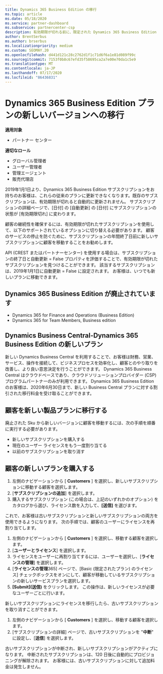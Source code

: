 ```yaml
---
title: Dynamics 365 Business Edition の移行
ms.topic: article
ms.date: 05/18/2020
ms.service: partner-dashboard
ms.subservice: partnercenter-csp
description: 有効期限が切れる前に、限定された Dynamics 365 Business Edition のプランを新しいバージョンに移行する方法について説明します。
author: BrentSerbus
ms.author: brserbus
ms.localizationpriority: medium
ms.custom: SEOMAY.20
ms.openlocfilehash: d441d121c28c2762d1f1c71d6f6a1e81d089f99c
ms.sourcegitcommit: 7153f0b8c67efd35f58695ca2a7e00e70da1c5e9
ms.translationtype: MT
ms.contentlocale: ja-JP
ms.lasthandoff: 07/17/2020
ms.locfileid: "86436831"
---
```

# <a name="migrate-dynamics-365-business-edition-offers-to-newer-versions"></a>Dynamics 365 Business Edition プランの新しいバージョンへの移行

**適用対象**

- パートナー センター

**適切なロール**
- グローバル管理者
- ユーザー管理者
- 管理エージェント
- 販売代理店

2019年1月1日より、Dynamics 365 Business Edition サブスクリプションをお持ちのお客様は、これらの従来のプランに更新できなくなります。既存のサブスクリプションは、有効期限が切れると自動的に更新されません。 サブスクリプションの詳細ページで、[日付] の [自動更新] の [日付] にサブスクリプションの状態が [有効期限切れ] に変わります。

顧客の継続性を確保するには、有効期限が切れたサブスクリプションを使用して、以下のサポートされているオプションに切り替える必要があります。 顧客のサービスの停止を防ぐために、サブスクリプションの年間終了日前に新しいサブスクリプションに顧客を移動することをお勧めします。

API (CREST またはパートナーセンター) を使用する場合は、サブスクリプションの終了日と自動更新 = False プロパティを評価することで、有効期限が切れたサブスクリプションを見つけることができます。 該当するサブスクリプションは、2019年1月1日に自動更新 = False に設定されます。 お客様は、いつでも新しいプランに移動できます。 

## <a name="the-dynamics-365-business-editions-being-retired"></a>Dynamics 365 Business Edition が廃止されています

- Dynamics 365 for Finance and Operations (Business Edition)
- Dynamics 365 for Team Members, Business edition

## <a name="dynamics-business-central---the-dynamics-365-business-edition-new-offers"></a>Dynamics Business Central-Dynamics 365 Business Edition の新しいプラン

新しい Dynamics Business Central を利用することで、お客様は財務、営業、サービス、操作を接続して、ビジネスプロセスを効率化し、顧客とのやり取りを改善し、より良い意思決定を行うことができます。 Dynamics 365 Business Central はクラウドベースであり、クラウドソリューションプロバイダー (CSP) プログラムパートナーのみが利用できます。
Dynamics 365 Business Edition のお客様は、2020年6月30日まで、新しい Business Central プランに対する割引された移行料金を受け取ることができます。

## <a name="transition-customers-to-new-product-plans"></a>顧客を新しい製品プランに移行する

 廃止された Sku から新しいバージョンに顧客を移動するには、次の手順を順番に実行する必要があります。

- 新しいサブスクリプションを購入する
- 現在のユーザー ライセンスをもう一度割り当てる
- 以前のサブスクリプションを取り消す

## <a name="purchase-the-new-plan-for-your-customer"></a>顧客の新しいプランを購入する

1. 左側のナビゲーションから [ **Customers** ] を選択し、新しいサブスクリプションに移動する顧客を選択します。
2. [**サブスクリプションの追加**] を選択します。
3. 購入するサブスクリプション (この場合は、上記のいずれかのオプション) をカタログから選び、ライセンス数を入力して、**[送信]** を選びます。 

これで、お客様は古いサブスクリプションと新しいサブスクリプションの両方を使用できるようになります。 次の手順では、顧客のユーザーにライセンスを再割り当てします。

1. 左側のナビゲーションから [ **Customers** ] を選択し、移動する顧客を選択します。
2. [**ユーザーとライセンス**] を選択します。
3. ライセンスをユーザーに再割り当てするには、ユーザーを選択し、[**ライセンスの管理**] を選択します。 
4. [**ライセンスの管理**365] ページで、[Basic (限定されたプラン) のライセンス] チェックボックスをオンにして、顧客が移動しているサブスクリプションの新しいサービスプランを選択します。 
5. **[Submit]\(送信\)** をクリックします。 この操作は、新しいライセンスが必要なユーザーごとに行います。 

新しいサブスクリプションにライセンスを移行したら、古いサブスクリプションを取り消すことができます。 

1. 左側のナビゲーションから [ **Customers** ] を選択し、移動する顧客を選択します。
2. [サブスクリプションの詳細] ページで、古いサブスクリプションを "**中断**" に設定し、[**送信**] を選択します。

古いサブスクリプションが中断され、新しいサブスクリプションがアクティブになります。 中断されたサブスクリプションは、120 日後に自動的にプロビジョニングが解除されます。 お客様には、古いサブスクリプションに対して追加料金は発生しません。
